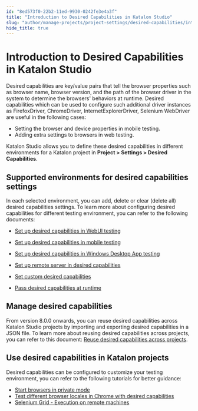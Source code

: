 ```yaml
---
id: "8ed573f0-22b2-11ed-9930-0242fe3e4a3f"
title: "Introduction to Desired Capabilities in Katalon Studio"
slug: "author/manage-projects/project-settings/desired-capabilities/introduction-to-desired-capabilities-in-katalon-studio"
hide_title: true
---
```


# <a id="id" class="anchor_top_offset"/><a id="ariaid-title1" class="anchor_top_offset"/>Introduction to Desired Capabilities in <span xmlns="http://www.w3.org/1999/xhtml" className="ph">Katalon Studio</span> 

<p xmlns="http://www.w3.org/1999/xhtml" className="p">Desired capabilities are key/value pairs that tell the browser   properties such as browser name, browser version, and the path of   the browser driver in the system to determine the browsers'   behaviors at runtime. Desired capabilities which can be used to   configure such additional driver instances as FirefoxDriver,   ChromeDriver, InternetExplorerDriver, Selenium WebDriver are useful   in the following cases:</p> 
<ul xmlns="http://www.w3.org/1999/xhtml" className="ul"><li className="li">Setting the browser and device properties in mobile     testing.</li><li className="li">Adding extra settings to browsers in web testing.</li></ul> 
<p xmlns="http://www.w3.org/1999/xhtml" className="p">Katalon Studio allows you to define these desired capabilities   in different environments for a Katalon project   in <strong className="ph b">Project &gt; Settings &gt; Desired     Capabilities</strong>.</p> 
    

## <a id="id_1" class="anchor_top_offset"/>Supported environments for desired capabilities settings

    
      
<p xmlns="http://www.w3.org/1999/xhtml" className="p">In each selected environment, you can add, delete or clear   (delete all) desired capabilities settings. To learn more about   configuring desired capabilities for different testing environment,   you can refer to the following documents:</p> 
      
<ul xmlns="http://www.w3.org/1999/xhtml" className="ul">   <li className="li">     <p className="p">       <a className="xref" href="/docs/author/manage-projects/project-settings/desired-capabilities/set-up-desired-capabilities-for-webui-testing-in-katalon-studio">Set         up desired capabilities in WebUI testing</a>     </p>   </li>   <li className="li">     <p className="p">       <a className="xref" href="/docs/author/manage-projects/project-settings/desired-capabilities/set-up-desired-capabilities-in-mobile-testing-in-katalon-studio">Set         up desired capabilities in mobile testing</a>     </p>   </li>   <li className="li">     <p className="p">       <a className="xref" href="/docs/author/manage-projects/project-settings/desired-capabilities/set-up-desired-capabilities-in-windows-desktop-app-testing-in-katalon-studio">Set         up desired capabilities in Windows Desktop App testing</a>     </p>   </li>   <li className="li">     <p className="p">       <a className="xref" href="/docs/author/manage-projects/project-settings/desired-capabilities/set-up-remote-server-in-desired-capabilities-in-katalon-studio">Set         up remote server in desired capabilities</a>     </p>   </li>   <li className="li">     <p className="p">       <a className="xref" href="/docs/author/manage-projects/project-settings/desired-capabilities/set-custom-desired-capabilities-in-katalon-studio">Set         custom desired capabilities</a>     </p>   </li>   <li className="li">     <p className="p">       <a className="xref" href="/docs/author/manage-projects/project-settings/desired-capabilities/pass-desired-capabilities-at-runtime-in-katalon-studio">Pass         desired capabilities at runtime</a>     </p>   </li> </ul> 
    
  
    

## <a id="id_2" class="anchor_top_offset"/>Manage desired capabilities

    
      
<p xmlns="http://www.w3.org/1999/xhtml" className="p">From version 8.0.0 onwards, you can reuse desired capabilities   across Katalon Studio projects by importing and exporting desired   capabilities in a JSON file. To learn more about reusing desired   capabilities across projects, you can refer to this document: <a className="xref" href="/docs/author/manage-projects/project-settings/desired-capabilities/manage-desired-capabilities-in-katalon-studio">Reuse     desired capabilities across projects</a>.</p> 
    
  
    

## <a id="id_3" class="anchor_top_offset"/>Use desired capabilities in Katalon projects

    
      
<p xmlns="http://www.w3.org/1999/xhtml" className="p">Desired capabilities can be configured to customize your testing   environment, you can refer to the following tutorials for better   guidance:</p> 
      
<ul xmlns="http://www.w3.org/1999/xhtml" className="ul">   <li className="li">     <a className="xref" href="/docs/author/manage-projects/project-settings/desired-capabilities/start-browsers-in-private-mode-in-katalon-studio">Start       browsers in private mode</a>   </li>   <li className="li">     <a className="xref" href="/docs/author/manage-projects/project-settings/desired-capabilities/test-different-browser-locales-in-chrome-with-desired-capabilities-in-katalon-studio">Test       different browser locales in Chrome with desired       capabilities</a>   </li>   <li className="li">     <a className="xref" href="/docs/author/manage-projects/project-settings/desired-capabilities/selenium-grid---execution-on-remote-machines-with-katalon-studio">Selenium       Grid - Execution on remote machines</a>   </li> </ul> 
    
  
